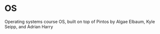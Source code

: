 # OS

Operating systems course OS, built on top of Pintos by Algae Elbaum, Kyle Seipp, and Adrian Harry
